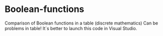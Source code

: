 # Boolean-functions
Сomparison of Boolean functions in a table (discrete mathematics)
Can be problems in table! It`s better to launch this code in Visual Studio.
